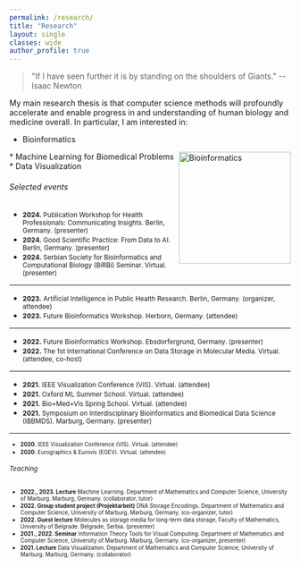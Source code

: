 ```yaml
---
permalink: /research/
title: "Research"
layout: single
classes: wide
author_profile: true
---
```


> "If I have seen further it is by standing on the shoulders of Giants." -- Isaac Newton


My main research thesis is that computer science methods will profoundly accelerate and enable progress in and understanding of human biology and medicine overall. In particular, I am interested in:
* Bioinformatics
<img src="{{ site.url }}{{ site.baseurl }}/assets/images/dna.webp" alt="Bioinformatics" width=200px align="right" style="float=none">
* Machine Learning for Biomedical Problems
* Data Visualization


###### Selected events

* <small>**2024.** Publication Workshop for Health Professionals: Communicating Insights. Berlin, Germany. 
(presenter)</small>
* <small>**2024.** Good Scientific Practice: From Data to AI. Berlin, Germany. (presenter)</small>
* <small>**2024.** Serbian Society for Bioinformatics and Computational Biology (BiRBi) Seminar. Virtual. (presenter)</small>

---

* <small>**2023.** Artificial Intelligence in Public Health Research. Berlin, Germany. (organizer, attendee)</small>
* <small>**2023.** Future Bioinformatics Workshop. Herborn, Germany. (attendee)</small>

---

* <small>**2022.** Future Bioinformatics Workshop. Ebsdorfergrund, Germany. (presenter)</small>
* <small>**2022.** The 1st International Conference on Data Storage in Molecular Media. Virtual. (attendee, co-host)</small>

---

* <small>**2021.** IEEE Visualization Conference (VIS). Virtual. (attendee)</small>
* <small>**2021.** Oxford ML Summer School. Virtual. (attendee)</small>
* <small>**2021.** Bio+Med+Vis Spring School. Virtual. (attendee)</small>
* <small>**2021.** Symposium on Interdisciplinary Bioinformatics and Biomedical Data Science (IBBMDS). Marburg, Germany. (presenter)

---

* <small>**2020.** IEEE Visualization Conference (VIS). Virtual. (attendee)</small>
* <small>**2020.** Eurographics & Eurovis (EGEV). Virtual. (attendee)</small>


###### Teaching

* <small>**2022., 2023. Lecture** Machine Learning. Department of Mathematics and Computer Science, University of Marburg. Marburg, Germany. (collaborator, tutor)</small>
* <small>**2022. Group student project (Projektarbeit)** DNA Storage Encodings. Department of Mathematics and Computer Science, University of Marburg. Marburg, Germany. (co-organizer, tutor)</small>
* <small>**2022. Guest lecture** Molecules as storage media for long-term data storage. Faculty of Mathematics, University of Belgrade. Belgrade, Serbia. (presenter)</small>
* <small>**2021., 2022. Seminar** Information Theory Tools for Visual Computing. Department of Mathematics and Computer Science, University of Marburg. Marburg, Germany. (co-organizer, presenter)</small>
* <small>**2021. Lecture** Data Visualization. Department of Mathematics and Computer Science, University of Marburg. Marburg, Germany. (collaborator)</small>

